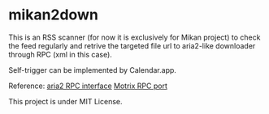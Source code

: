 # mikan2down

This is an RSS scanner (for now it is exclusively for Mikan project) to check the feed regularly and retrive the targeted file url to aria2-like downloader through RPC (xml in this case).

Self-trigger can be implemented by Calendar.app. 



Reference: 
    [aria2 RPC interface]('http://aria2.github.io/manual/en/html/aria2c.html#rpc-interface')
    [Motrix RPC port]('https://github.com/agalwood/Motrix/wiki/Browser-Extensions')

This project is under MIT License.